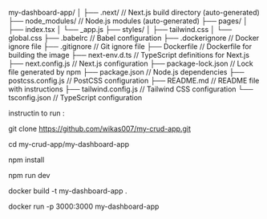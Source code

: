 my-dashboard-app/
│
├── .next/                // Next.js build directory (auto-generated)
├── node_modules/         // Node.js modules (auto-generated)
├── pages/
│   ├── index.tsx
│   └── _app.js
├── styles/
│   ├── tailwind.css
│   └── global.css
├── .babelrc               // Babel configuration
├── .dockerignore          // Docker ignore file
├── .gitignore             // Git ignore file
├── Dockerfile             // Dockerfile for building the image
├── next-env.d.ts          // TypeScript definitions for Next.js
├── next.config.js         // Next.js configuration
├── package-lock.json      // Lock file generated by npm
├── package.json           // Node.js dependencies
├── postcss.config.js      // PostCSS configuration
├── README.md              // README file with instructions
├── tailwind.config.js     // Tailwind CSS configuration
└── tsconfig.json          // TypeScript configuration


instructin to run :

git clone https://github.com/wikas007/my-crud-app.git


cd my-crud-app/my-dashboard-app

npm install

npm run dev


docker build -t my-dashboard-app .

docker run -p 3000:3000 my-dashboard-app
